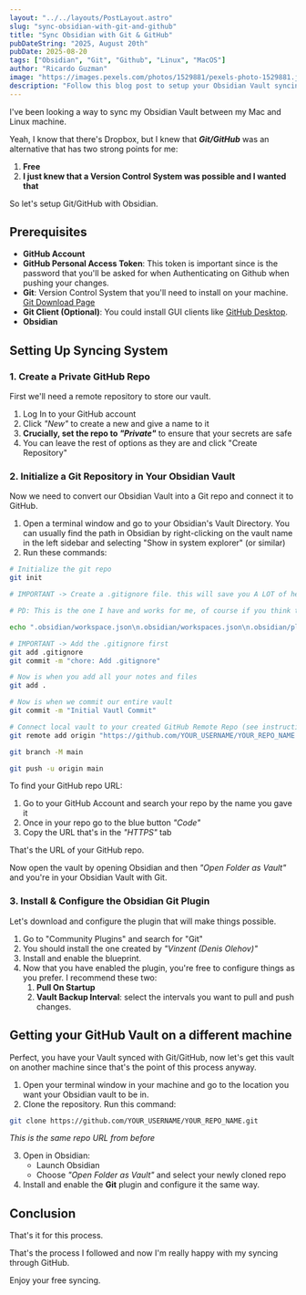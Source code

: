 ```yaml
---
layout: "../../layouts/PostLayout.astro"
slug: "sync-obsidian-with-git-and-github"
title: "Sync Obsidian with Git & GitHub"
pubDateString: "2025, August 20th"
pubDate: 2025-08-20
tags: ["Obsidian", "Git", "Github", "Linux", "MacOS"]
author: "Ricardo Guzman"
image: "https://images.pexels.com/photos/1529881/pexels-photo-1529881.jpeg"
description: "Follow this blog post to setup your Obsidian Vault syncing with Git & GitHub."
---
```


I've been looking a way to sync my Obsidian Vault between my Mac and Linux machine.

Yeah, I know that there's Dropbox, but I knew that **_Git/GitHub_** was an alternative that has two strong points for me:

1. **Free**
2. **I just knew that a Version Control System was possible and I wanted that**

So let's setup Git/GitHub with Obsidian.

## Prerequisites

- **GitHub Account**
- **GitHub Personal Access Token**: This token is important since is the password that you'll be asked for when Authenticating on Github when pushing your changes.
- **Git**: Version Control System that you'll need to install on your machine. [Git Download Page](https://git-scm.com/downloads)
- **Git Client (Optional)**: You could install GUI clients like [GitHub Desktop](https://github.com/apps/desktop).
- **Obsidian**

## Setting Up Syncing System

### 1. Create a Private GitHub Repo

First we'll need a remote repository to store our vault.

1. Log In to your GitHub account
2. Click _"New"_ to create a new and give a name to it
3. **Crucially, set the repo to _"Private"_** to ensure that your secrets are safe
4. You can leave the rest of options as they are and click "Create Repository"

### 2. Initialize a Git Repository in Your Obsidian Vault

Now we need to convert our Obsidian Vault into a Git repo and connect it to GitHub.

1. Open a terminal window and go to your Obsidian's Vault Directory. You can usually find the path in Obsidian by right-clicking on the vault name in the left sidebar and selecting "Show in system explorer" (or similar)
2. Run these commands:

```bash
# Initialize the git repo
git init

# IMPORTANT -> Create a .gitignore file. this will save you A LOT of headaches trust me.

# PD: This is the one I have and works for me, of course if you think that other files should be ignored you're free to ignore them

echo ".obsidian/workspace.json\n.obsidian/workspaces.json\n.obsidian/plugins/obsidian-git/data.json\n.trash/" > .gitignore

# IMPORTANT -> Add the .gitignore first
git add .gitignore
git commit -m "chore: Add .gitignore"

# Now is when you add all your notes and files
git add .

# Now is when we commit our entire vault
git commit -m "Initial Vautl Commit"

# Connect local vault to your created GitHub Remote Repo (see instructions below to find your github repo url)
git remote add origin "https://github.com/YOUR_USERNAME/YOUR_REPO_NAME.git"

git branch -M main

git push -u origin main
```

To find your GitHub repo URL:

1. Go to your GitHub Account and search your repo by the name you gave it
2. Once in your repo go to the blue button _"Code"_
3. Copy the URL that's in the _"HTTPS"_ tab

That's the URL of your GitHub repo.

Now open the vault by opening Obsidian and then _"Open Folder as Vault"_ and you're in your Obsidian Vault with Git.

### 3. Install & Configure the Obsidian Git Plugin

Let's download and configure the plugin that will make things possible.

1. Go to "Community Plugins" and search for "Git"
2. You should install the one created by _"Vinzent (Denis Olehov)"_
3. Install and enable the blueprint.
4. Now that you have enabled the plugin, you're free to configure things as you prefer. I recommend these two:
   1. **Pull On Startup**
   2. **Vault Backup Interval**: select the intervals you want to pull and push changes.

## Getting your GitHub Vault on a different machine

Perfect, you have your Vault synced with Git/GitHub, now let's get this vault on another machine since that's the point of this process anyway.

1. Open your terminal window in your machine and go to the location you want your Obsidian vault to be in.
2. Clone the repository. Run this command:

```Bash
git clone https://github.com/YOUR_USERNAME/YOUR_REPO_NAME.git
```

_This is the same repo URL from before_

3. Open in Obsidian:
   - Launch Obsidian
   - Choose _"Open Folder as Vault"_ and select your newly cloned repo
4. Install and enable the **Git** plugin and configure it the same way.

## Conclusion

That's it for this process.

That's the process I followed and now I'm really happy with my syncing through GitHub.

Enjoy your free syncing.
